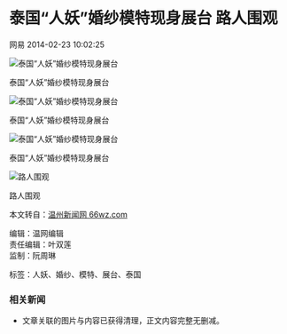 # 泰国“人妖”婚纱模特现身展台 路人围观

网易 2014-02-23 10:02:25

![泰国“人妖”婚纱模特现身展台](http://img5.cache.netease.com/photo/0003/2014-02-23/9LO87S5M00AJ0003.jpg)

泰国“人妖”婚纱模特现身展台

![泰国“人妖”婚纱模特现身展台](http://img2.cache.netease.com/photo/0003/2014-02-23/9LO87SAS00AJ0003.jpg)

泰国“人妖”婚纱模特现身展台

![泰国“人妖”婚纱模特现身展台](http://img4.cache.netease.com/photo/0003/2014-02-23/9LO87SGD00AJ0003.jpg)

泰国“人妖”婚纱模特现身展台

![路人围观](http://img6.cache.netease.com/photo/0003/2014-02-23/9LO87RUR00AJ0003.jpg)

路人围观

本文转自：[温州新闻网 66wz.com](https://www.66wz.com "温州新闻网")

编辑：温网编辑  
责任编辑：叶双莲  
监制：阮周琳  

标签：人妖、婚纱、模特、展台、泰国  

### 相关新闻

- 文章关联的图片与内容已获得清理，正文内容完整无删减。